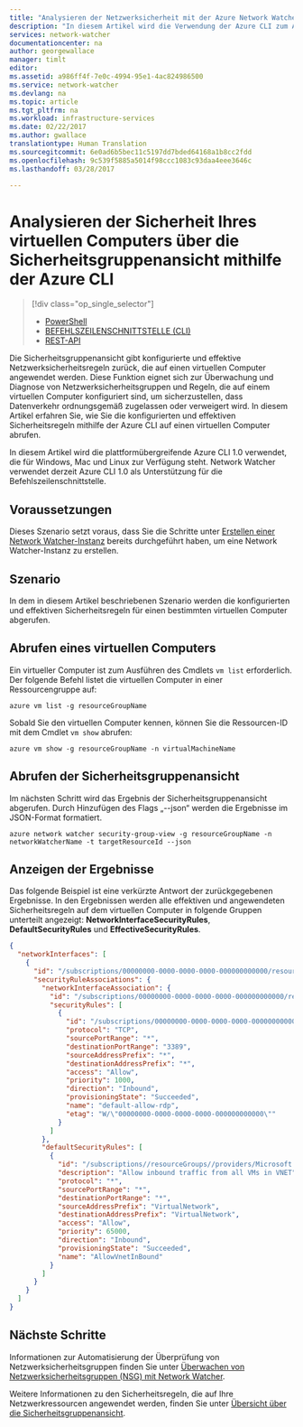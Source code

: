 ```yaml
---
title: "Analysieren der Netzwerksicherheit mit der Azure Network Watcher-Sicherheitsgruppenansicht – Azure CLI | Microsoft-Dokumentation"
description: "In diesem Artikel wird die Verwendung der Azure CLI zum Analysieren der Sicherheit eines virtuellen Computers über die Sicherheitsgruppenansicht beschrieben."
services: network-watcher
documentationcenter: na
author: georgewallace
manager: timlt
editor: 
ms.assetid: a986ff4f-7e0c-4994-95e1-4ac824986500
ms.service: network-watcher
ms.devlang: na
ms.topic: article
ms.tgt_pltfrm: na
ms.workload: infrastructure-services
ms.date: 02/22/2017
ms.author: gwallace
translationtype: Human Translation
ms.sourcegitcommit: 6e0ad6b5bec11c5197dd7bded64168a1b8cc2fdd
ms.openlocfilehash: 9c539f5885a5014f98ccc1083c93daa4eee3646c
ms.lasthandoff: 03/28/2017

---
```


# <a name="analyze-your-virtual-machine-security-with-security-group-view-using-azure-cli"></a>Analysieren der Sicherheit Ihres virtuellen Computers über die Sicherheitsgruppenansicht mithilfe der Azure CLI

> [!div class="op_single_selector"]
> - [PowerShell](network-watcher-security-group-view-powershell.md)
> - [BEFEHLSZEILENSCHNITTSTELLE (CLI)](network-watcher-security-group-view-cli.md)
> - [REST-API](network-watcher-security-group-view-rest.md)

Die Sicherheitsgruppenansicht gibt konfigurierte und effektive Netzwerksicherheitsregeln zurück, die auf einen virtuellen Computer angewendet werden. Diese Funktion eignet sich zur Überwachung und Diagnose von Netzwerksicherheitsgruppen und Regeln, die auf einem virtuellen Computer konfiguriert sind, um sicherzustellen, dass Datenverkehr ordnungsgemäß zugelassen oder verweigert wird. In diesem Artikel erfahren Sie, wie Sie die konfigurierten und effektiven Sicherheitsregeln mithilfe der Azure CLI auf einen virtuellen Computer abrufen.

In diesem Artikel wird die plattformübergreifende Azure CLI 1.0 verwendet, die für Windows, Mac und Linux zur Verfügung steht. Network Watcher verwendet derzeit Azure CLI 1.0 als Unterstützung für die Befehlszeilenschnittstelle.

## <a name="before-you-begin"></a>Voraussetzungen

Dieses Szenario setzt voraus, dass Sie die Schritte unter [Erstellen einer Network Watcher-Instanz](network-watcher-create.md) bereits durchgeführt haben, um eine Network Watcher-Instanz zu erstellen.

## <a name="scenario"></a>Szenario

In dem in diesem Artikel beschriebenen Szenario werden die konfigurierten und effektiven Sicherheitsregeln für einen bestimmten virtuellen Computer abgerufen.

## <a name="get-a-vm"></a>Abrufen eines virtuellen Computers

Ein virtueller Computer ist zum Ausführen des Cmdlets `vm list` erforderlich. Der folgende Befehl listet die virtuellen Computer in einer Ressourcengruppe auf:

```azurecli
azure vm list -g resourceGroupName
```

Sobald Sie den virtuellen Computer kennen, können Sie die Ressourcen-ID mit dem Cmdlet `vm show` abrufen:

```azurecli
azure vm show -g resourceGroupName -n virtualMachineName
```

## <a name="retrieve-security-group-view"></a>Abrufen der Sicherheitsgruppenansicht

Im nächsten Schritt wird das Ergebnis der Sicherheitsgruppenansicht abgerufen. Durch Hinzufügen des Flags „--json“ werden die Ergebnisse im JSON-Format formatiert.

```azurecli
azure network watcher security-group-view -g resourceGroupName -n networkWatcherName -t targetResourceId --json
```

## <a name="viewing-the-results"></a>Anzeigen der Ergebnisse

Das folgende Beispiel ist eine verkürzte Antwort der zurückgegebenen Ergebnisse. In den Ergebnissen werden alle effektiven und angewendeten Sicherheitsregeln auf dem virtuellen Computer in folgende Gruppen unterteilt angezeigt: **NetworkInterfaceSecurityRules**, **DefaultSecurityRules** und **EffectiveSecurityRules**.

```json
{
  "networkInterfaces": [
    {
      "id": "/subscriptions/00000000-0000-0000-0000-000000000000/resourceGroups/testrg/providers/Microsoft.Network/networkInterfaces/testnic",
      "securityRuleAssociations": {
        "networkInterfaceAssociation": {
          "id": "/subscriptions/00000000-0000-0000-0000-000000000000/resourceGroups/testrg/providers/Microsoft.Network/networkInterfaces/testvm",
          "securityRules": [
            {
              "id": "/subscriptions/00000000-0000-0000-0000-000000000000/resourceGroups/testrg/providers/Microsoft.Network/networkSecurityGroups/test-nsg/securityRules/default-allow-rdp",
              "protocol": "TCP",
              "sourcePortRange": "*",
              "destinationPortRange": "3389",
              "sourceAddressPrefix": "*",
              "destinationAddressPrefix": "*",
              "access": "Allow",
              "priority": 1000,
              "direction": "Inbound",
              "provisioningState": "Succeeded",
              "name": "default-allow-rdp",
              "etag": "W/\"00000000-0000-0000-0000-000000000000\""
            }
          ]
        },
        "defaultSecurityRules": [
          {
            "id": "/subscriptions//resourceGroups//providers/Microsoft.Network/networkSecurityGroups//defaultSecurityRules/",
            "description": "Allow inbound traffic from all VMs in VNET",
            "protocol": "*",
            "sourcePortRange": "*",
            "destinationPortRange": "*",
            "sourceAddressPrefix": "VirtualNetwork",
            "destinationAddressPrefix": "VirtualNetwork",
            "access": "Allow",
            "priority": 65000,
            "direction": "Inbound",
            "provisioningState": "Succeeded",
            "name": "AllowVnetInBound"
          }
        ]
      }
    }
  ]
}
```

## <a name="next-steps"></a>Nächste Schritte

Informationen zur Automatisierung der Überprüfung von Netzwerksicherheitsgruppen finden Sie unter [Überwachen von Netzwerksicherheitsgruppen (NSG) mit Network Watcher](network-watcher-nsg-auditing-powershell.md).

Weitere Informationen zu den Sicherheitsregeln, die auf Ihre Netzwerkressourcen angewendet werden, finden Sie unter [Übersicht über die Sicherheitsgruppenansicht](network-watcher-security-group-view-overview.md).

